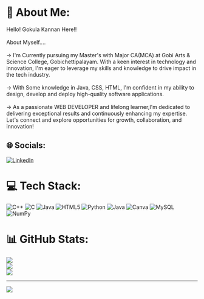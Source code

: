 # 💫 About Me:
Hello! Gokula  Kannan  Here!!<br><br>About Myself....<br><br>->  I'm Currently pursuing my Master's with Major CA(MCA) at Gobi Arts & Science College, Gobichettipalayam. With a keen interest in technology and innovation, I'm eager to leverage my skills and knowledge to drive impact in the tech industry.<br><br> -> With  Some knowledge in Java, CSS, HTML, I'm confident in my ability to design, develop and deploy high-quality software applications.<br><br>-> As a passionate WEB DEVELOPER and lifelong learner,I'm dedicated to delivering exceptional results and continuously enhancing my expertise.<br>Let's connect and explore opportunities for growth, collaboration, and innovation!


## 🌐 Socials:
[![LinkedIn](https://img.shields.io/badge/LinkedIn-%230077B5.svg?logo=linkedin&logoColor=white)](https://linkedin.com/in/https://www.linkedin.com/in/gokula-kannan-m-9aa1102b6?utm_source=share&utm_campaign=share_via&utm_content=profile&utm_medium=android_app) 

# 💻 Tech Stack:
![C++](https://img.shields.io/badge/c++-%2300599C.svg?style=for-the-badge&logo=c%2B%2B&logoColor=white) ![C](https://img.shields.io/badge/c-%2300599C.svg?style=for-the-badge&logo=c&logoColor=white) ![Java](https://img.shields.io/badge/java-%23ED8B00.svg?style=for-the-badge&logo=openjdk&logoColor=white) ![HTML5](https://img.shields.io/badge/html5-%23E34F26.svg?style=for-the-badge&logo=html5&logoColor=white) ![Python](https://img.shields.io/badge/python-3670A0?style=for-the-badge&logo=python&logoColor=ffdd54) ![Java](https://img.shields.io/badge/java-%23ED8B00.svg?style=for-the-badge&logo=openjdk&logoColor=white) ![Canva](https://img.shields.io/badge/Canva-%2300C4CC.svg?style=for-the-badge&logo=Canva&logoColor=white) ![MySQL](https://img.shields.io/badge/mysql-4479A1.svg?style=for-the-badge&logo=mysql&logoColor=white) ![NumPy](https://img.shields.io/badge/numpy-%23013243.svg?style=for-the-badge&logo=numpy&logoColor=white)
# 📊 GitHub Stats:
![](https://github-readme-stats.vercel.app/api?username=Kannan14385&theme=dark&hide_border=false&include_all_commits=false&count_private=false)<br/>
![](https://github-readme-streak-stats.herokuapp.com/?user=Kannan14385&theme=dark&hide_border=false)<br/>
![](https://github-readme-stats.vercel.app/api/top-langs/?username=Kannan14385&theme=dark&hide_border=false&include_all_commits=false&count_private=false&layout=compact)

---
[![](https://visitcount.itsvg.in/api?id=Kannan14385&icon=0&color=0)](https://visitcount.itsvg.in)

<!-- Proudly created with GPRM ( https://gprm.itsvg.in ) -->
